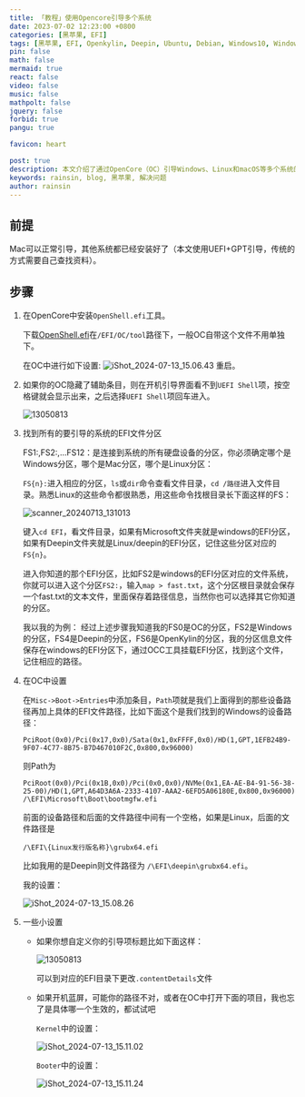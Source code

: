 ```yaml
---
title: 「教程」使用Opencore引导多个系统
date: 2023-07-02 12:23:00 +0800
categories: [黑苹果, EFI]
tags: [黑苹果, EFI, Openkylin, Deepin, Ubuntu, Debian, Windows10, Windows11, MacOS, Linux]
pin: false
math: false
mermaid: true
react: false
video: false
music: false
mathpolt: false
jquery: false
forbid: true
pangu: true

favicon: heart

post: true
description: 本文介绍了通过OpenCore（OC）引导Windows、Linux和macOS等多个系统的步骤。
keywords: rainsin, blog, 黑苹果, 解决问题
author: rainsin
---
```


## 前提

Mac可以正常引导，其他系统都已经安装好了（本文使用UEFI+GPT引导，传统的方式需要自己查找资料）。

## 步骤

1. 在OpenCore中安装`OpenShell.efi`工具。
   
    下载[OpenShell.efi](https://github.com/acidanthera/OpenCorePkg/releases)在`/EFI/OC/tool`路径下，一般OC自带这个文件不用单独下。

    在OC中进行如下设置:
    ![iShot_2024-07-13_15.06.43](https://api.rainsin.cn/2024/07/1720854548828.png)
    重启。
2. 如果你的OC隐藏了辅助条目，则在开机引导界面看不到`UEFI Shell`项，按空格键就会显示出来，之后选择`UEFI Shell`项回车进入。

    ![13050813](https://api.rainsin.cn/2024/07/1720854176814.png)
3. 找到所有的要引导的系统的EFI文件分区

    FS1:,FS2:,…FS12：是连接到系统的所有硬盘设备的分区，你必须确定哪个是Windows分区，哪个是Mac分区，哪个是Linux分区：

    `FS{n}:`进入相应的分区，`ls`或`dir`命令查看文件目录，`cd /路径`进入文件目录。熟悉Linux的这些命令都很熟悉，用这些命令找根目录长下面这样的FS：

    ![scanner_20240713_131013](https://api.rainsin.cn/2024/07/1720854004935.jpg)

    键入`cd EFI`，看文件目录，如果有Microsoft文件夹就是windows的EFI分区，如果有Deepin文件夹就是Linux/deepin的EFI分区，记住这些分区对应的`FS{n}`。

    进入你知道的那个EFI分区，比如FS2是windows的EFI分区对应的文件系统，你就可以进入这个分区`FS2:`，输入`map > fast.txt`，这个分区根目录就会保存一个fast.txt的文本文件，里面保存着路径信息，当然你也可以选择其它你知道的分区。

    我以我的为例：
    经过上述步骤我知道我的FS0是OC的分区，FS2是Windows的分区，FS4是Deepin的分区，FS6是OpenKylin的分区，我的分区信息文件保存在windows的EFI分区下，通过OCC工具挂载EFI分区，找到这个文件，记住相应的路径。
4. 在OC中设置
   
    在`Misc->Boot->Entries`中添加条目，`Path`项就是我们上面得到的那些设备路径再加上具体的EFI文件路径，比如下面这个是我们找到的Windows的设备路径：
    ```
    PciRoot(0x0)/Pci(0x17,0x0)/Sata(0x1,0xFFFF,0x0)/HD(1,GPT,1EFB24B9-9F07-4C77-8B75-B7D467010F2C,0x800,0x96000) 
    ```
    则Path为

    ```
    PciRoot(0x0)/Pci(0x1B,0x0)/Pci(0x0,0x0)/NVMe(0x1,EA-AE-B4-91-56-38-25-00)/HD(1,GPT,A64D3A6A-2333-4107-AAA2-6EFD5A06180E,0x800,0x96000) /\EFI\Microsoft\Boot\bootmgfw.efi
    ```
    前面的设备路径和后面的文件路径中间有一个空格，如果是Linux，后面的文件路径是

    ```
    /\EFI\{Linux发行版名称}\grubx64.efi 
    ```
    比如我用的是Deepin则文件路径为 `/\EFI\deepin\grubx64.efi`。

    我的设置：

    ![iShot_2024-07-13_15.08.26](https://api.rainsin.cn/2024/07/1720854570979.png)
5. 一些小设置
    - 如果你想自定义你的引导项标题比如下面这样：

        ![13050813](https://api.rainsin.cn/2024/07/1720854176814.png)

        可以到对应的EFI目录下更改`.contentDetails`文件

    - 如果开机蓝屏，可能你的路径不对，或者在OC中打开下面的项目，我也忘了是具体哪一个生效的，都试试吧

        `Kernel`中的设置：

        ![iShot_2024-07-13_15.11.02](https://api.rainsin.cn/2024/07/1720854713973.png)

        `Booter`中的设置：

        ![iShot_2024-07-13_15.11.24](https://api.rainsin.cn/2024/07/1720854725637.png)
